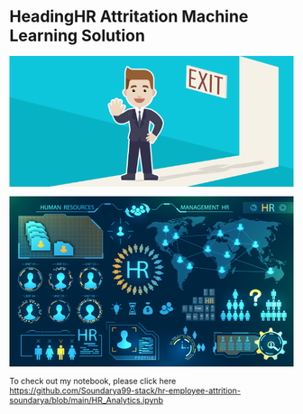 # HeadingHR Attritation Machine Learning Solution

![enter image description here](https://github.com/Soundarya99-stack/hr-employee-attrition-soundarya/blob/main/Attrtion.png?raw=true)

![enter image description here](https://github.com/Soundarya99-stack/hr-employee-attrition-soundarya/blob/main/hr-analytics-10.jpg?raw=true)


To check out my notebook, please click here
https://github.com/Soundarya99-stack/hr-employee-attrition-soundarya/blob/main/HR_Analytics.ipynb
